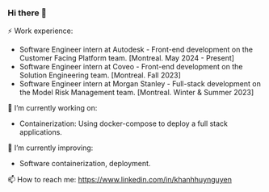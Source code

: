 ### Hi there 👋

⚡ Work experience:

* Software Engineer intern at Autodesk - Front-end development on the Customer Facing Platform team. [Montreal. May 2024 - Present]
* Software Engineer intern at Coveo - Front-end development on the Solution Engineering team. [Montreal. Fall 2023]
* Software Engineer intern at Morgan Stanley - Full-stack development on the Model Risk Management team. [Montreal. Winter & Summer 2023]

🔭 I’m currently working on:
* Containerization: Using docker-compose to deploy a full stack applications.

🌱 I’m currently improving:
* Software containerization, deployment.

📫 How to reach me: https://www.linkedin.com/in/khanhhuynguyen
